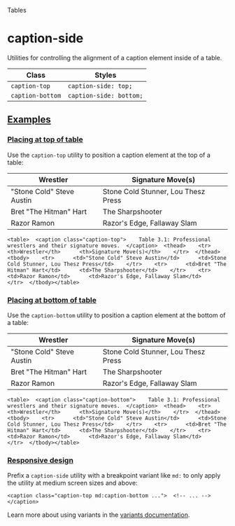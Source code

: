 <!--$-->

<!--/$-->

Tables

# caption-side

Utilities for controlling the alignment of a caption element inside of a table.

| Class            | Styles                  |
| ---------------- | ----------------------- |
| `caption-top`    | `caption-side: top;`    |
| `caption-bottom` | `caption-side: bottom;` |

## [Examples](#examples)

### [Placing at top of table](#placing-at-top-of-table)

Use the `caption-top` utility to position a caption element at the top of a table:

| Wrestler                  | Signature Move(s)                   |
| ------------------------- | ----------------------------------- |
| "Stone Cold" Steve Austin | Stone Cold Stunner, Lou Thesz Press |
| Bret "The Hitman" Hart    | The Sharpshooter                    |
| Razor Ramon               | Razor's Edge, Fallaway Slam         |

```
<table>  <caption class="caption-top">    Table 3.1: Professional wrestlers and their signature moves.  </caption>  <thead>    <tr>      <th>Wrestler</th>      <th>Signature Move(s)</th>    </tr>  </thead>  <tbody>    <tr>      <td>"Stone Cold" Steve Austin</td>      <td>Stone Cold Stunner, Lou Thesz Press</td>    </tr>    <tr>      <td>Bret "The Hitman" Hart</td>      <td>The Sharpshooter</td>    </tr>    <tr>      <td>Razor Ramon</td>      <td>Razor's Edge, Fallaway Slam</td>    </tr>  </tbody></table>
```

### [Placing at bottom of table](#placing-at-bottom-of-table)

Use the `caption-bottom` utility to position a caption element at the bottom of a table:

| Wrestler                  | Signature Move(s)                   |
| ------------------------- | ----------------------------------- |
| "Stone Cold" Steve Austin | Stone Cold Stunner, Lou Thesz Press |
| Bret "The Hitman" Hart    | The Sharpshooter                    |
| Razor Ramon               | Razor's Edge, Fallaway Slam         |

```
<table>  <caption class="caption-bottom">    Table 3.1: Professional wrestlers and their signature moves.  </caption>  <thead>    <tr>      <th>Wrestler</th>      <th>Signature Move(s)</th>    </tr>  </thead>  <tbody>    <tr>      <td>"Stone Cold" Steve Austin</td>      <td>Stone Cold Stunner, Lou Thesz Press</td>    </tr>    <tr>      <td>Bret "The Hitman" Hart</td>      <td>The Sharpshooter</td>    </tr>    <tr>      <td>Razor Ramon</td>      <td>Razor's Edge, Fallaway Slam</td>    </tr>  </tbody></table>
```

### [Responsive design](#responsive-design)

Prefix <!-- -->a<!-- --> `caption-side` utility<!-- --> <!-- -->with a breakpoint variant like `md:` to only apply the utility at <!-- -->medium<!-- --> <!-- -->screen sizes and above:

```
<caption class="caption-top md:caption-bottom ...">  <!-- ... --></caption>
```

Learn more about using variants in the [variants documentation](/docs/hover-focus-and-other-states).

<!--$-->

<!--/$-->
